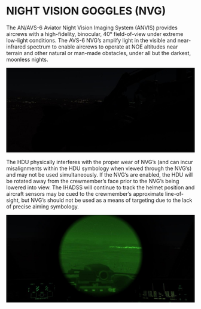 
# NIGHT VISION GOGGLES (NVG)

The AN/AVS-6 Aviator Night Vision Imaging System (ANVIS) provides aircrews with a high-fidelity, binocular, 40°
field-of-view under extreme low-light conditions. The AVS-6 NVG’s amplify light in the visible and near-infrared
spectrum to enable aircrews to operate at NOE altitudes near terrain and other natural or man-made obstacles,
under all but the darkest, moonless nights.


![](img/img-289-1-screen.jpg)



The HDU physically interferes with the proper wear of NVG’s (and can incur misalignments within the HDU
symbology when viewed through the NVG’s) and may not be used simultaneously. If the NVG’s are enabled, the
HDU will be rotated away from the crewmember’s face prior to the NVG’s being lowered into view. The IHADSS
will continue to track the helmet position and aircraft sensors may be cued to the crewmember’s approximate
line-of-sight, but NVG’s should not be used as a means of targeting due to the lack of precise aiming symbology.

![](img/img-289-2-screen.jpg)

